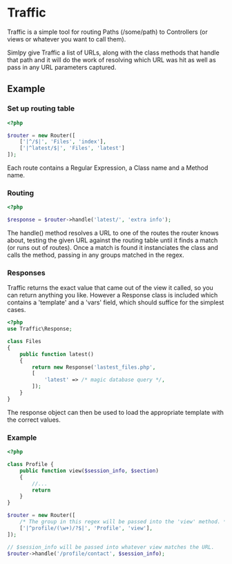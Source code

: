 # Traffic
Traffic is a simple tool for routing Paths (/some/path) to Controllers (or views or whatever you want to call them).

Simlpy give Traffic a list of URLs, along with the class methods that handle that path and it will do the work of resolving which URL was hit as well as pass in any URL parameters captured.

## Example

### Set up routing table

```php
<?php

$router = new Router([
	['|^/$|', 'Files', 'index'],
	['|^latest/$|', 'Files', 'latest']
]);
```
Each route contains a Regular Expression, a Class name and a Method name. 

### Routing

```php
<?php

$response = $router->handle('latest/', 'extra info');
```
The handle() method resolves a URL to one of the routes the router knows about, testing the given URL against the routing table until it finds a match (or runs out of routes). Once a match is found it instanciates the class and calls the method, passing in any groups matched in the regex.

### Responses
Traffic returns the exact value that came out of the view it called, so you can return anything you like. However a Response class is included which contains a 'template' and a 'vars' field, which should suffice for the simplest cases.

```php
<?php
use Traffic\Response;

class Files
{
	public function latest()
	{
		return new Response('lastest_files.php', 
		[
			'latest' => /* magic database query */,
		]);
	}
}
```
The response object can then be used to load the appropriate template with the correct values.

### Example
```php
<?php 

class Profile {
	public function view($session_info, $section)
	{
        //...
        return 
	}
}

$router = new Router([
    /* The group in this regex will be passed into the 'view' method. */
	['|^profile/(\w+)/?$|', 'Profile', 'view'],
]);

// $session_info will be passed into whatever view matches the URL.
$router->handle('/profile/contact', $session_info);

```
